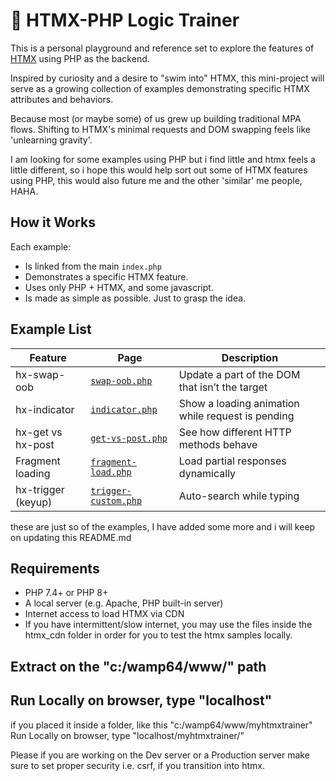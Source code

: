 # 🧪 HTMX-PHP Logic Trainer

This is a personal playground and reference set to explore the features of [HTMX](https://htmx.org/) using PHP as the backend.

Inspired by curiosity and a desire to "swim into" HTMX, this mini-project will serve as a growing collection of examples demonstrating specific HTMX attributes and behaviors.

Because most (or maybe some) of us grew up building traditional MPA flows. Shifting to HTMX's minimal requests and DOM swapping feels like 'unlearning gravity'.

I am looking for some examples using PHP but i find little and htmx feels a little different, so i hope this would help sort out some of HTMX features using PHP, this would also future me and the other 'similar' me people, HAHA. 

## How it Works

Each example:
- Is linked from the main `index.php`
- Demonstrates a specific HTMX feature.
- Uses only PHP + HTMX, and some javascript.
- Is made as simple as possible. Just to grasp the idea.

## Example List

| Feature | Page | Description |
|--------|------|-------------|
| hx-swap-oob | [`swap-oob.php`](examples/swap-oob.php) | Update a part of the DOM that isn’t the target |
| hx-indicator | [`indicator.php`](examples/indicator.php) | Show a loading animation while request is pending |
| hx-get vs hx-post | [`get-vs-post.php`](examples/get-vs-post.php) | See how different HTTP methods behave |
| Fragment loading | [`fragment-load.php`](examples/fragment-load.php) | Load partial responses dynamically |
| hx-trigger (keyup) | [`trigger-custom.php`](examples/trigger-custom.php) | Auto-search while typing |

these are just so of the examples, I have added some more and i will keep on updating this README.md 

## Requirements

- PHP 7.4+ or PHP 8+
- A local server (e.g. Apache, PHP built-in server)
- Internet access to load HTMX via CDN
- If you have intermittent/slow internet, you may use the files inside the htmx_cdn folder in order for you to test the htmx samples locally.

## Extract on the "c:/wamp64/www/" path
## Run Locally on browser, type "localhost"

if you placed it inside a folder, like this "c:/wamp64/www/myhtmxtrainer"
Run Locally on browser, type "localhost/myhtmxtrainer/"

Please if you are working on the Dev server or a Production server make sure to set proper security i.e. csrf, if you transition into htmx. 
